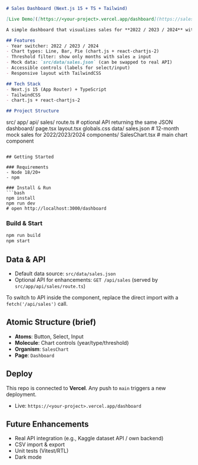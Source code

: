 
```md
# Sales Dashboard (Next.js 15 + TS + Tailwind)

[Live Demo]([https://<your-project>.vercel.app/dashboard](https://sales-dashboard-7mrri5b1v-stone-shis-projects.vercel.app/)) • [GitHub Repo]([https://github.com/<you>/sales-dashboard](https://github.com/stone-coding/sales-dashboard))

A simple dashboard that visualizes sales for **2022 / 2023 / 2024** with **Line / Bar / Pie** charts and a **custom threshold filter**.

## Features
- Year switcher: 2022 / 2023 / 2024
- Chart types: Line, Bar, Pie (chart.js + react-chartjs-2)
- Threshold filter: show only months with sales ≥ input
- Mock data: `src/data/sales.json` (can be swapped to real API)
- Accessible controls (labels for select/input)
- Responsive layout with TailwindCSS

## Tech Stack
- Next.js 15 (App Router) + TypeScript
- TailwindCSS
- chart.js + react-chartjs-2

## Project Structure
```

src/
app/
api/
sales/
route.ts        # optional API returning the same JSON
dashboard/
page.tsx
layout.tsx
globals.css
data/
sales.json          # 12-month mock sales for 2022/2023/2024
components/
SalesChart.tsx        # main chart component

````

## Getting Started

### Requirements
- Node 18/20+
- npm

### Install & Run
```bash
npm install
npm run dev
# open http://localhost:3000/dashboard
````

### Build & Start

```bash
npm run build
npm start
```

## Data & API

* Default data source: `src/data/sales.json`
* Optional API for enhancements: `GET /api/sales` (served by `src/app/api/sales/route.ts`)

To switch to API inside the component, replace the direct import with a `fetch('/api/sales')` call.

## Atomic Structure (brief)

* **Atoms**: Button, Select, Input
* **Molecule**: Chart controls (year/type/threshold)
* **Organism**: `SalesChart`
* **Page**: `Dashboard`

## Deploy

This repo is connected to **Vercel**. Any push to `main` triggers a new deployment.

* Live: `https://<your-project>.vercel.app/dashboard`

## Future Enhancements

* Real API integration (e.g., Kaggle dataset API / own backend)
* CSV import & export
* Unit tests (Vitest/RTL)
* Dark mode

```

```
